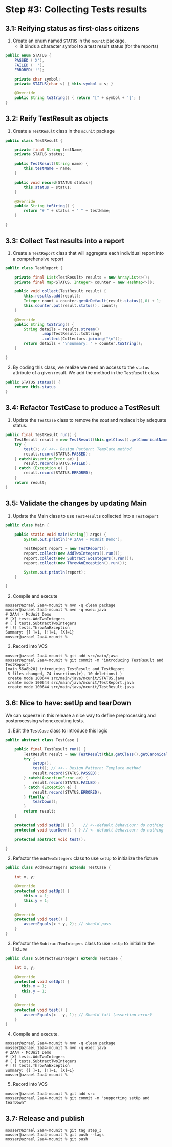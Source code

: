 # Step #3: Collecting Tests results

## 3.1: Reifying status as first-class citizens

1. Create an enum named `STATUS` in the `mcunit` package.
    - it binds a character symbol to a test result status (for the reports)

```java
public enum STATUS {
    PASSED ('X'),
    FAILED (' '),
    ERRORED('!');

    private char symbol;
    private STATUS(char s) { this.symbol = s; }

    @Override
    public String toString() { return "[" + symbol + ']'; }
}
```

## 3.2: Reify TestResult as objects

1. Create a `TestResult` class in the `mcunit` package

```java
public class TestResult {

    private final String testName;
    private STATUS status;

    public TestResult(String name) {
        this.testName = name;
    }

    public void record(STATUS status){
        this.status = status;
    }

    @Override
    public String toString() {
        return "# " + status + " " + testName;
    }

}
```

## 3.3: Collect Test results into a report

1. Create a `TestReport` class that will aggregate each individual report into a comprehensive report

```java
public class TestReport {

    private final List<TestResult> results = new ArrayList<>();
    private final Map<STATUS, Integer> counter = new HashMap<>();

    public void collect(TestResult result) {
        this.results.add(result);
        Integer count = counter.getOrDefault(result.status(),0) + 1;
        this.counter.put(result.status(), count);
    }

    @Override
    public String toString() {
        String details = results.stream()
                .map(TestResult::toString)
                .collect(Collectors.joining("\n"));
        return details + "\nSummary: " + counter.toString();
    }

}
```

2. By coding this class, we realize we need an access to the `status` attribute of a given result. We add the method in the `TestResult` class

```java
public STATUS status() {
    return this.status
}
```

## 3.4: Refactor TestCase to produce a TestResult

1. Update the `TestCase` class to remove the _sout_ and replace it by adequate status.

```java
public final TestResult run() {
    TestResult result = new TestResult(this.getClass().getCanonicalName());
    try {
        test(); // <<-- Design Pattern: Template method
        result.record(STATUS.PASSED);
    } catch(AssertionError ae) {
        result.record(STATUS.FAILED);
    } catch (Exception e) {
        result.record(STATUS.ERRORED);
    }
    return result;
}
```

## 3.5: Validate the changes by updating Main

1. Update the Main class to use `TestResult`s collected into a `TestReport`

```java
public class Main {
    
    public static void main(String[] args) {
        System.out.println("# 2AA4 - McUnit Demo");

        TestReport report = new TestReport();
        report.collect(new AddTwoIntegers().run());
        report.collect(new SubtractTwoIntegers().run());
        report.collect(new ThrowAnException().run());

        System.out.println(report);
    }

}
```

2. Compile and execute

```
mosser@azrael 2aa4-mcunit % mvn -q clean package
mosser@azrael 2aa4-mcunit % mvn -q exec:java    
# 2AA4 - McUnit Demo
# [X] tests.AddTwoIntegers
# [ ] tests.SubtractTwoIntegers
# [!] tests.ThrowAnException
Summary: {[ ]=1, [!]=1, [X]=1}
mosser@azrael 2aa4-mcunit % 
```

3. Record into VCS

```
mosser@azrael 2aa4-mcunit % git add src/main/java
mosser@azrael 2aa4-mcunit % git commit -m "introducing TestResult and TestReport"
[main 56a8b20] introducing TestResult and TestReport
 5 files changed, 74 insertions(+), 10 deletions(-)
 create mode 100644 src/main/java/mcunit/STATUS.java
 create mode 100644 src/main/java/mcunit/TestReport.java
 create mode 100644 src/main/java/mcunit/TestResult.java
```

## 3.6: Nice to have: setUp and tearDown

We can squeeze in this release a nice way to define preprocessing and postprocessing whenexecuting tests.

1. Edit the `TestCase` class to introduce this logic

```java
public abstract class TestCase {

    public final TestResult run() {
        TestResult result = new TestResult(this.getClass().getCanonicalName());
        try {
            setUp();
            test(); // <<-- Design Pattern: Template method
            result.record(STATUS.PASSED);
        } catch(AssertionError ae) {
            result.record(STATUS.FAILED);
        } catch (Exception e) {
            result.record(STATUS.ERRORED);
        } finally {
            tearDown();
        }
        return result;
    }

    protected void setUp() { }    // <--default behaviour: do nothing
    protected void tearDown() { } // <--default behaviour: do nothing

    protected abstract void test();

}
```

2. Refactor the `AddTwoIntegers` class to use `setUp` to initialize the fixture

```java
public class AddTwoIntegers extends TestCase {

    int x, y;

    @Override
    protected void setUp() {
        this.x = 1;
        this.y = 1;
    }

    @Override
    protected void test() {
        assertEquals(x + y, 2); // should pass
    }
}
```

3. Refactor the `SubtractTwoIntegers` class to use `setUp` to initialize the fixture

```java
public class SubtractTwoIntegers extends TestCase {

    int x, y;

    @Override
    protected void setUp() {
       this.x = 1;
       this.y = 1;
    }

    @Override
    protected void test() {
        assertEquals(x - y, 1); // Should fail (assertion error)
    }
}
```

4. Compile and execute.

```
mosser@azrael 2aa4-mcunit % mvn -q clean package
mosser@azrael 2aa4-mcunit % mvn -q exec:java    
# 2AA4 - McUnit Demo
# [X] tests.AddTwoIntegers
# [ ] tests.SubtractTwoIntegers
# [!] tests.ThrowAnException
Summary: {[ ]=1, [!]=1, [X]=1}
mosser@azrael 2aa4-mcunit % 
```

5. Record into VCS

```
mosser@azrael 2aa4-mcunit % git add src
mosser@azrael 2aa4-mcunit % git commit -m "supporting setUp and tearDown"
```

## 3.7: Release and publish

```
mosser@azrael 2aa4-mcunit % git tag step_3
mosser@azrael 2aa4-mcunit % git push --tags
mosser@azrael 2aa4-mcunit % git push
```
